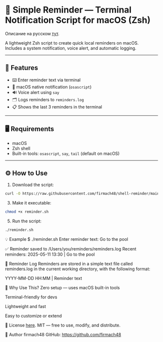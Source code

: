 # 📝 Simple Reminder — Terminal Notification Script for macOS (Zsh)
Описание на русском [тут](./README_ru.md). 

A lightweight Zsh script to create quick local reminders on macOS.  
Includes a system notification, voice alert, and automatic logging.

---

## 🚀 Features

- ⌨️ Enter reminder text via terminal
- 🔔 macOS native notification (`osascript`)
- 🔊 Voice alert using `say`
- 🗂 Logs reminders to `reminders.log`
- 📋 Shows the last 3 reminders in the terminal

---

## 🖥 Requirements

- macOS  
- Zsh shell  
- Built-in tools: `osascript`, `say`, `tail` (default on macOS)

---

## ⚙️ How to Use
1. Download the script:
```bash
curl -O https://raw.githubusercontent.com/firmach48/shell-reminder/main/reminder.sh
```
3. Make it executable:
```bash
chmod +x reminder.sh
```
5. Run the script:
```bash
./reminder.sh
```
💡 Example
$ ./reminder.sh
Enter reminder text:
Go to the pool

✅ Reminder saved to /Users/you/reminders/reminders.log
Recent reminders:
2025-05-11 13:30 | Go to the pool

📁 Reminder Log
Reminders are stored in a simple text file called reminders.log in the current working directory, with the following format:

YYYY-MM-DD HH:MM | Reminder text

🤔 Why Use This?
Zero setup — uses macOS built-in tools

Terminal-friendly for devs

Lightweight and fast

Easy to customize or extend

📄 License [here](./LICENSE.md). 
MIT — free to use, modify, and distribute.

👤 Author
firmach48
GitHub: https://github.com/firmach48

